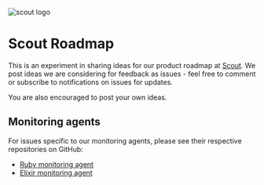 ![scout logo](https://apm.scoutapp.com/assets/public/orange_logo-8fb7805c7eb95e306efe263dbe27994bfcf3610e0bb5a879f626448889e00515.png)

# Scout Roadmap

This is an experiment in sharing ideas for our product roadmap at [Scout](https://scoutapp.com). We post ideas we are considering for feedback as issues - feel free to comment or subscribe to notifications on issues for updates.

You are also encouraged to post your own ideas.

## Monitoring agents

For issues specific to our monitoring agents, please see their respective repositories on GitHub:

* [Ruby monitoring agent](https://github.com/scoutapp/scout_apm_ruby)
* [Elixir monitoring agent](https://github.com/scoutapp/scout_apm_elixir)

